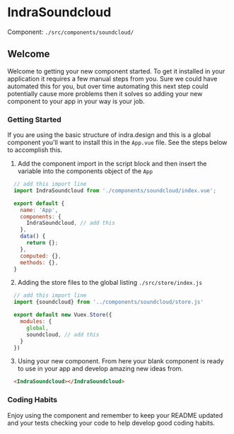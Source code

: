 # IndraSoundcloud

Component: `./src/components/soundcloud/`

## Welcome
Welcome to getting your new component started.  To get it installed in your application it requires a few manual steps from you.  Sure we could have automated this for you, but over time automating this next step could potentially cause more problems then it solves so adding your new component to your app in your way is your job.

### Getting Started
If you are using the basic structure of indra.design and this is a global component you'll want to install this in the `App.vue` file.  See the steps below to accomplish this.

1. Add the component import in the script block and then insert the variable into the components object of the `App`
```javascript
  // add this import line
  import IndraSoundcloud from './components/soundcloud/index.vue';

  export default {
    name: 'App',
    components: {
      IndraSoundcloud, // add this
    },
    data() {
      return {};
    },
    computed: {},
    methods: {},
  }
```

2. Adding the store files to the global listing `./src/store/index.js`   
```javascript
  // add this import line
  import {soundcloud} from '../components/soundcloud/store.js'

  export default new Vuex.Store({
    modules: {
      global,
      soundcloud, // add this
    }
  })
```

3. Using your new component.  From here your blank component is ready to use in your app and develop amazing new ideas from.
```html
  <IndraSoundcloud></IndraSoundcloud>
```

### Coding Habits
Enjoy using the component and remember to keep your README updated and your tests checking your code to help develop good coding habits.
